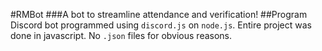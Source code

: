 #RMBot
###A bot to streamline attendance and verification!
##Program
Discord bot programmed using `discord.js` on `node.js`. Entire project was done in javascript. No `.json` files for obvious reasons.
